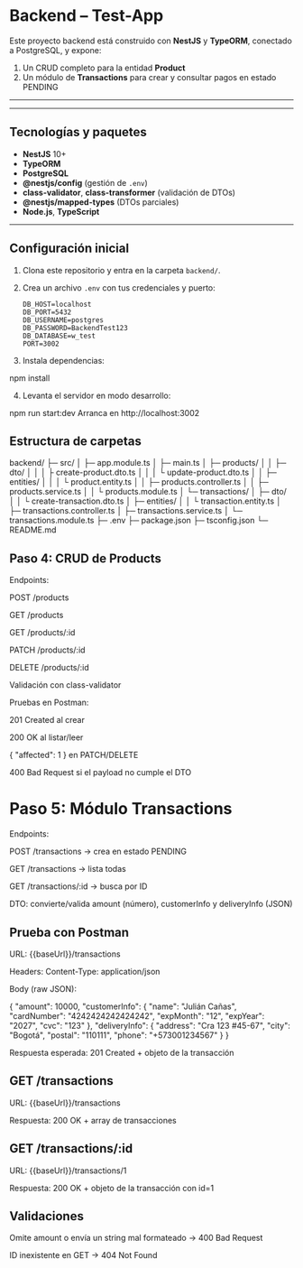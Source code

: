 # Backend – Test-App

Este proyecto backend está construido con **NestJS** y **TypeORM**, conectado a PostgreSQL, y expone:

1. Un CRUD completo para la entidad **Product**  
2. Un módulo de **Transactions** para crear y consultar pagos en estado PENDING

---
---

## Tecnologías y paquetes

- **NestJS** 10+  
- **TypeORM**  
- **PostgreSQL**  
- **@nestjs/config** (gestión de `.env`)  
- **class-validator**, **class-transformer** (validación de DTOs)  
- **@nestjs/mapped-types** (DTOs parciales)  
- **Node.js**, **TypeScript**

---

## Configuración inicial

1. Clona este repositorio y entra en la carpeta `backend/`.  
2. Crea un archivo `.env` con tus credenciales y puerto:

   ```env
   DB_HOST=localhost
   DB_PORT=5432
   DB_USERNAME=postgres
   DB_PASSWORD=BackendTest123
   DB_DATABASE=w_test
   PORT=3002
   
3. Instala dependencias:

npm install

4. Levanta el servidor en modo desarrollo:

npm run start:dev
Arranca en http://localhost:3002

## Estructura de carpetas

backend/
├─ src/
│  ├─ app.module.ts
│  ├─ main.ts
│  ├─ products/
│  │  ├─ dto/
│  │  │  ├ create-product.dto.ts
│  │  │  └ update-product.dto.ts
│  │  ├─ entities/
│  │  │  └ product.entity.ts
│  │  ├─ products.controller.ts
│  │  ├─ products.service.ts
│  │  └ products.module.ts
│  └─ transactions/
│     ├─ dto/
│     │  └ create-transaction.dto.ts
│     ├─ entities/
│     │  └ transaction.entity.ts
│     ├─ transactions.controller.ts
│     ├─ transactions.service.ts
│     └─ transactions.module.ts
├─ .env
├─ package.json
├─ tsconfig.json
└─ README.md

## Paso 4: CRUD de Products
Endpoints:

POST /products

GET /products

GET /products/:id

PATCH /products/:id

DELETE /products/:id

Validación con class-validator

Pruebas en Postman:

201 Created al crear

200 OK al listar/leer

{ "affected": 1 } en PATCH/DELETE

400 Bad Request si el payload no cumple el DTO

# Paso 5: Módulo Transactions
Endpoints:

POST /transactions → crea en estado PENDING

GET /transactions → lista todas

GET /transactions/:id → busca por ID

DTO: convierte/valida amount (número), customerInfo y deliveryInfo (JSON)


## Prueba con Postman

URL: {{baseUrl}}/transactions

Headers: Content-Type: application/json

Body (raw JSON):

{
  "amount": 10000,
  "customerInfo": {
    "name": "Julián Cañas",
    "cardNumber": "4242424242424242",
    "expMonth": "12",
    "expYear": "2027",
    "cvc": "123"
  },
  "deliveryInfo": {
    "address": "Cra 123 #45-67",
    "city": "Bogotá",
    "postal": "110111",
    "phone": "+573001234567"
  }
}

Respuesta esperada: 201 Created + objeto de la transacción

## GET /transactions

URL: {{baseUrl}}/transactions

Respuesta: 200 OK + array de transacciones

## GET /transactions/:id

URL: {{baseUrl}}/transactions/1

Respuesta: 200 OK + objeto de la transacción con id=1

## Validaciones

Omite amount o envía un string mal formateado → 400 Bad Request

ID inexistente en GET → 404 Not Found
